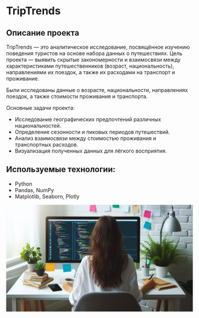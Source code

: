 # TripTrends
## Описание проекта
TripTrends — это аналитическое исследование, посвящённое изучению поведения туристов на основе набора данных о путешествиях. Цель проекта — выявить скрытые закономерности и взаимосвязи между характеристиками путешественников (возраст, национальность), направлениями их поездок, а также их расходами на транспорт и проживание.

Были исследованы данные о возрасте, национальности, направлениях поездок, а также стоимости проживания и транспорта.

Основные задачи проекта:
- Исследование географических предпочтений различных национальностей.
- Определение сезонности и пиковых периодов путешествий.
- Анализ взаимосвязи между стоимостью проживания и транспортных расходов.
- Визуализация полученных данных для лёгкого восприятия.

## Используемые технологии:
- Python
- Pandas, NumPy
- Matplotlib, Seaborn, Plotly

![](image/designer1.jpeg)
